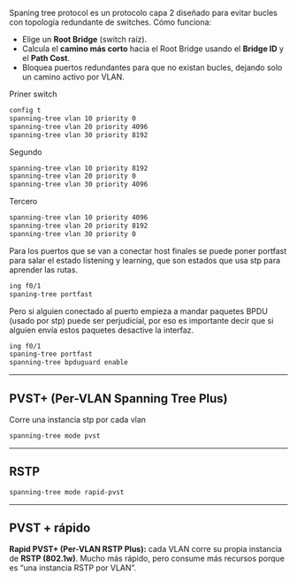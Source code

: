 Spaning tree protocol es un protocolo capa 2 diseñado para evitar bucles con topología redundante de switches.
Cómo funciona:
- Elige un **Root Bridge** (switch raíz).
- Calcula el **camino más corto** hacia el Root Bridge usando el **Bridge ID** y el **Path Cost**.
- Bloquea puertos redundantes para que no existan bucles, dejando solo un camino activo por VLAN.

Priner switch
```bash
config t
spanning-tree vlan 10 priority 0
spanning-tree vlan 20 priority 4096
spanning-tree vlan 30 priority 8192
```

Segundo
```bash
spanning-tree vlan 10 priority 8192
spanning-tree vlan 20 priority 0
spanning-tree vlan 30 priority 4096
```

Tercero
```bash
spanning-tree vlan 10 priority 4096
spanning-tree vlan 20 priority 8192
spanning-tree vlan 30 priority 0
```

Para los puertos que se van a conectar host finales se puede poner portfast para salar el estado listening y learning, que son estados que usa stp para aprender las rutas.
```bash
ing f0/1
spaning-tree portfast
```

Pero si alguien conectado al puerto empieza a mandar paquetes BPDU (usado por stp) puede ser perjudicial, por eso es importante decir que si alguien envía estos paquetes desactive la interfaz.
```bash
ing f0/1
spaning-tree portfast
spanning-tree bpduguard enable
```

---
## PVST+ (Per-VLAN Spanning Tree Plus)

Corre una instancia stp por cada vlan
```bash
spanning-tree mode pvst
```

---
## RSTP

```bash
spanning-tree mode rapid-pvst
```

---
## PVST + rápido

**Rapid PVST+ (Per-VLAN RSTP Plus):** cada VLAN corre su propia instancia de **RSTP (802.1w)**. Mucho más rápido, pero consume más recursos porque es “una instancia RSTP por VLAN”.